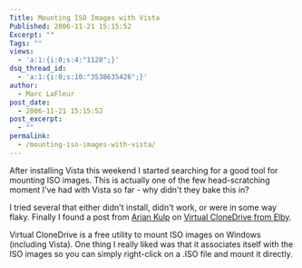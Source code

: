 ```yaml
---
Title: Mounting ISO Images with Vista
Published: 2006-11-21 15:15:52
Excerpt: ""
Tags: ""
views:
  - 'a:1:{i:0;s:4:"1120";}'
dsq_thread_id:
  - 'a:1:{i:0;s:10:"3538635426";}'
author:
  - Marc LaFleur
post_date:
  - 2006-11-21 15:15:52
post_excerpt:
  - ""
permalink:
  - /mounting-iso-images-with-vista/
---
```

<p>After installing Vista this weekend I started searching for a good tool for mounting ISO images. This is actually one of the few head-scratching moment I've had with Vista so far - why didn't they bake this in? </p> <p>I tried several that either didn't install, didn't work, or were in some way flaky. Finally I found a post from <a title="Mounting an ISO image in Windows Vista" href="http://www.ariankulp.com/archive/2006/06/05/1261.aspx" target="_blank">Arian Kulp</a> on <a title="Virtual CloneDrive Download" href="http://www.elby.de/fun/software/index.html">Virtual CloneDrive from Elby</a>.</p> <p>Virtual CloneDrive is a free utility to mount ISO images on Windows (including Vista). One thing I really liked was that it associates itself with the ISO images so you can simply right-click on a .ISO file and mount it directly. </p>